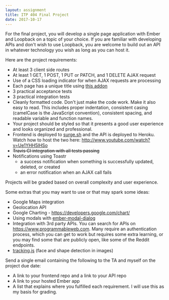 ```yaml
---
layout: assignment
title: ITP 404 Final Project
date: 2017-10-17
---
```


For the final project, you will develop a single page application with Ember and Loopback on a topic of your choice. If you are familiar with developing APIs and don't wish to use Loopback, you are welcome to build out an API in whatever technology you wish as long as you can host it.

Here are the project requirements:

* At least 3 client side routes
* At least 1 GET, 1 POST, 1 PUT or PATCH, and 1 DELETE AJAX request
* Use of a CSS loading indicator for when AJAX requests are processing
* Each page has a unique title using [this addon](https://www.npmjs.com/package/ember-cli-document-title)
* 3 practical acceptance tests
* 3 practical integration tests
* Cleanly formatted code. Don't just make the code work. Make it also easy to read. This includes proper indentation, consistent casing (camelCase is the JavaScript convention), consistent spacing, and readable variable and function names.
* Your project should be styled so that it presents a good user experience and looks organized and professional.
* Frontend is deployed to [surge.sh](https://www.npmjs.com/package/ember-cli-surge) and the API is deployed to Heroku. Watch how to host the two here: http://www.youtube.com/watch?v=Ue1YHH5lHSo
* ~~Travis CI integration with all tests passing~~
* Notifications using Toastr
  * a success notification when something is successfully updated, deleted, or created
  * an error notification when an AJAX call fails

Projects will be graded based on overall complexity and user experience.

Some extras that you may want to use or that may spark some ideas:

* Google Maps integration
* Geolocation API
* Google Charting - https://developers.google.com/chart/
* Using modals with [ember-modal-dialog](https://github.com/yapplabs/ember-modal-dialog)
* Integration with 3rd party APIs. You can search for APIs on https://www.programmableweb.com. Many require an authentication process, which you can get to work but requires some extra learning, or you may find some that are publicly open, like some of the Reddit endpoints.
* [tracking.js](https://trackingjs.com/examples/face_hello_world.html) (face and shape detection in images)

Send a single email containing the following to the TA and myself on the project due date:

* A link to your frontend repo and a link to your API repo
* A link to your hosted Ember app
* A list that explains where you fulfilled each requirement. I will use this as my basis for grading.
